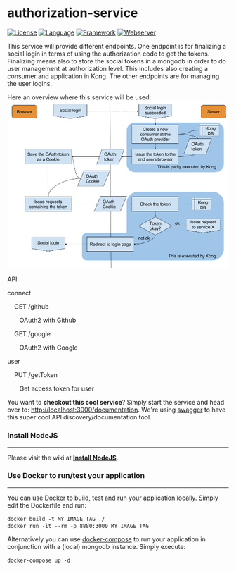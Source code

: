 # authorization-service #
[![License](https://img.shields.io/badge/License-MPL%202.0-green.svg)](https://github.com/slidewiki/microservice-template/blob/master/LICENSE)
[![Language](https://img.shields.io/badge/Language-Javascript%20ECMA2015-lightgrey.svg)](https://developer.mozilla.org/en-US/docs/Web/JavaScript)
[![Framework](https://img.shields.io/badge/Framework-NodeJS%206.1.0-blue.svg)](https://nodejs.org/)
[![Webserver](https://img.shields.io/badge/Webserver-Hapi%2013.4.0-blue.svg)](http://hapijs.com/)

This service will provide different endpoints.
One endpoint is for finalizing a social login in terms of using the authorization code to get the tokens.
Finalizing means also to store the social tokens in a mongodb in order to do user management at authorization level.
This includes also creating a consumer and application in Kong.
The other endpoints are for managing the user logins.

Here an overview where this service will be used:
![OAuth2 workflow while using a browser](/ressources/images/OAuth_Browser.png)

API:

connect

&nbsp;&nbsp;&nbsp;        GET /github

&nbsp;&nbsp;&nbsp;&nbsp;&nbsp;&nbsp;            OAuth2 with Github

&nbsp;&nbsp;&nbsp;        GET /google

&nbsp;&nbsp;&nbsp;&nbsp;&nbsp;&nbsp;            OAuth2 with Google

user

&nbsp;&nbsp;&nbsp;        PUT /getToken

&nbsp;&nbsp;&nbsp;&nbsp;&nbsp;&nbsp;            Get access token for user

You want to **checkout this cool service**? Simply start the service and head over to: [http://localhost:3000/documentation](http://localhost:3000/documentation). We're using  [swagger](https://www.npmjs.com/package/hapi-swagger) to have this super cool API discovery/documentation tool.

### Install NodeJS ###
---
Please visit the wiki at [**Install NodeJS**](https://github.com/slidewiki/microservice-template/wiki/Install-NodeJS).

### Use Docker to run/test your application ###
---
You can use [Docker](https://www.docker.com/) to build, test and run your application locally. Simply edit the Dockerfile and run:

```
docker build -t MY_IMAGE_TAG ./
docker run -it --rm -p 8880:3000 MY_IMAGE_TAG
```

Alternatively you can use [docker-compose](https://docs.docker.com/compose/) to run your application in conjunction with a (local) mongodb instance. Simply execute:

```
docker-compose up -d
```
